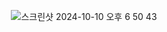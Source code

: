 <p align="center">
  <img src="img width="344" alt="스크린샷 2024-10-10 오후 6 50 43" src="https://github.com/user-attachments/assets/0bb0d9b2-5193-462e-ad1b-a4cf511590ae">
</p>
